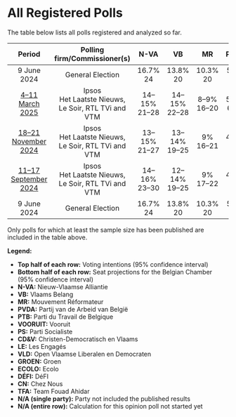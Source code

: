 # All Registered Polls

The table below lists all polls registered and analyzed so far.

| Period     | Polling firm/Commissioner(s) | N-VA | VB | MR | PVDA | PTB | VOORUIT | PS | CD&V | LE | VLD | GROEN | ECOLO | DÉFI | CN | TFA |
|:----------:|:----------------------------:|:--:|:--:|:--:|:--:|:--:|:--:|:--:|:--:|:--:|:--:|:--:|:--:|:--:|:--:|:--:|
| 9 June 2024 | General Election | 16.7% <br> 24 | 13.8% <br> 20 | 10.3% <br> 20 | 5.1% <br> 7 | 4.8% <br> 8 | 8.1% <br> 13 | 8.0% <br> 16 | 8.0% <br> 11 | 6.8% <br> 14 | 5.4% <br> 7 | 4.6% <br> 6 | 2.9% <br> 3 | 1.2% <br> 1 | 0.9% <br> 0 | 0.4% <br> 0 |
| [4–11 March 2025](2025-03-11-Ipsos.html) | Ipsos <br> Het Laatste Nieuws, Le Soir, RTL TVi and VTM | 14–15% <br> 21–28 | 14–15% <br> 22–28 | 8–9% <br> 16–20 | 5–7% <br> 6–11 | 6% <br> 10–14 | 8–10% <br> 10–15 | 8–9% <br> 16–20 | 6–8% <br> 8–13 | 5–6% <br> 9–14 | 3–4% <br> 2–5 | 3–5% <br> 3–6 | 2–3% <br> 2–6 | 1% <br> 0–1 | 1% <br> 0 | 0% <br> 0 |
| [18–21 November 2024](2024-11-21-Ipsos.html) | Ipsos <br> Het Laatste Nieuws, Le Soir, RTL TVi and VTM | 13–15% <br> 21–27 | 13–14% <br> 19–25 | 9% <br> 16–21 | 4–6% <br> 5–8 | 5% <br> 8–11 | 8–10% <br> 12–17 | 8% <br> 15–19 | 7–9% <br> 10–14 | 6% <br> 9–14 | 4–5% <br> 2–7 | 3–5% <br> 3–6 | 3% <br> 3–7 | 1% <br> 0–1 | 1% <br> 0 | 0% <br> 0 |
| [11–17 September 2024](2024-09-17-Ipsos.html) | Ipsos <br> Het Laatste Nieuws, Le Soir, RTL TVi and VTM | 14–16% <br> 23–30 | 12–14% <br> 19–25 | 9% <br> 17–22 | 4–6% <br> 5–9 | 4–5% <br> 8–11 | 8–10% <br> 11–16 | 7–8% <br> 13–18 | 6–8% <br> 8–12 | 6–7% <br> 12–16 | 3–5% <br> 2–7 | 3–5% <br> 3–6 | 3% <br> 3–6 | 1% <br> 0–1 | 1% <br> 0 | 0% <br> 0 |
| 9 June 2024 | General Election | 16.7% <br> 24 | 13.8% <br> 20 | 10.3% <br> 20 | 5.1% <br> 7 | 4.8% <br> 8 | 8.1% <br> 13 | 8.0% <br> 16 | 8.0% <br> 11 | 6.8% <br> 14 | 5.4% <br> 7 | 4.6% <br> 6 | 2.9% <br> 3 | 1.2% <br> 1 | 0.9% <br> 0 | 0.4% <br> 0 |

Only polls for which at least the sample size has been published are included in the table above.

**Legend:**
+ **Top half of each row:** Voting intentions (95% confidence interval)
+ **Bottom half of each row:** Seat projections for the Belgian Chamber (95% confidence interval)
+ **N-VA:** Nieuw-Vlaamse Alliantie
+ **VB:** Vlaams Belang
+ **MR:** Mouvement Réformateur
+ **PVDA:** Partij van de Arbeid van België
+ **PTB:** Parti du Travail de Belgique
+ **VOORUIT:** Vooruit
+ **PS:** Parti Socialiste
+ **CD&V:** Christen-Democratisch en Vlaams
+ **LE:** Les Engagés
+ **VLD:** Open Vlaamse Liberalen en Democraten
+ **GROEN:** Groen
+ **ECOLO:** Ecolo
+ **DÉFI:** DéFI
+ **CN:** Chez Nous
+ **TFA:** Team Fouad Ahidar
+ **N/A (single party):** Party not included the published results
+ **N/A (entire row):** Calculation for this opinion poll not started yet

